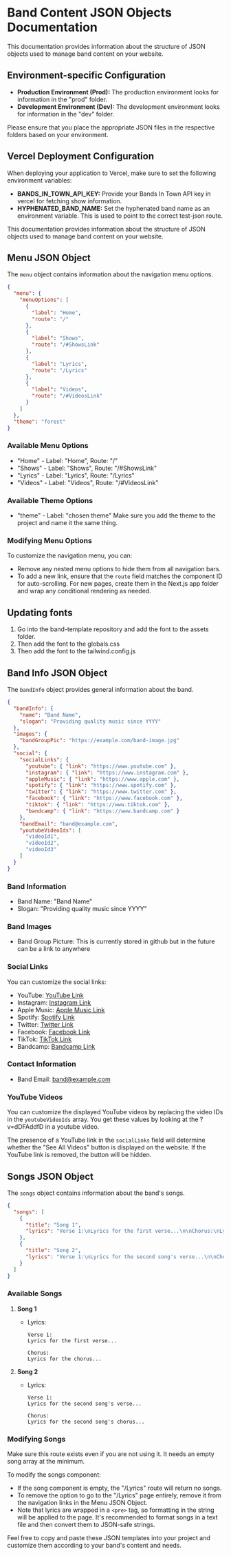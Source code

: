 # Band Content JSON Objects Documentation

This documentation provides information about the structure of JSON objects used to manage band content on your website.

## Environment-specific Configuration

- **Production Environment (Prod):** The production environment looks for information in the "prod" folder.
- **Development Environment (Dev):** The development environment looks for information in the "dev" folder.

Please ensure that you place the appropriate JSON files in the respective folders based on your environment.

## Vercel Deployment Configuration

When deploying your application to Vercel, make sure to set the following environment variables:

- **BANDS_IN_TOWN_API_KEY:** Provide your Bands In Town API key in vercel for fetching show information.
- **HYPHENATED_BAND_NAME:** Set the hyphenated band name as an environment variable. This is used to point to the correct test-json route.

This documentation provides information about the structure of JSON objects used to manage band content on your website.

## Menu JSON Object

The `menu` object contains information about the navigation menu options.

```json
{
  "menu": {
    "menuOptions": [
      {
        "label": "Home",
        "route": "/"
      },
      {
        "label": "Shows",
        "route": "/#ShowsLink"
      },
      {
        "label": "Lyrics",
        "route": "/Lyrics"
      },
      {
        "label": "Videos",
        "route": "/#VideosLink"
      }
    ]
  },
  "theme": "forest"
}
```

### Available Menu Options

- "Home" - Label: "Home", Route: "/"
- "Shows" - Label: "Shows", Route: "/#ShowsLink"
- "Lyrics" - Label: "Lyrics", Route: "/Lyrics"
- "Videos" - Label: "Videos", Route: "/#VideosLink"

### Available Theme Options
- "theme" - Label: "chosen theme"
Make sure you add the theme to the project and name it the same thing.

### Modifying Menu Options

To customize the navigation menu, you can:

- Remove any nested menu options to hide them from all navigation bars.
- To add a new link, ensure that the `route` field matches the component ID for auto-scrolling. For new pages, create them in the Next.js app folder and wrap any conditional rendering as needed.

## Updating fonts
1. Go into the band-template repository and add the font to the assets folder. 
2. Then add the font to the globals.css
3. Then add the font to the tailwind.config.js

## Band Info JSON Object

The `bandInfo` object provides general information about the band.

```json
{
  "bandInfo": {
    "name": "Band Name",
    "slogan": "Providing quality music since YYYY"
  },
  "images": {
    "bandGroupPic": "https://example.com/band-image.jpg"
  },
  "social": {
    "socialLinks": {
      "youtube": { "link": "https://www.youtube.com" },
      "instagram": { "link": "https://www.instagram.com" },
      "appleMusic": { "link": "https://www.apple.com" },
      "spotify": { "link": "https://www.spotify.com" },
      "twitter": { "link": "https://www.twitter.com" },
      "facebook": { "link": "https://www.facebook.com" },
      "tiktok": { "link": "https://www.tiktok.com" },
      "bandcamp": { "link": "https://www.bandcamp.com" }
    },
    "bandEmail": "band@example.com",
    "youtubeVideoIds": [
      "videoId1",
      "videoId2",
      "videoId3"
    ]
  }
}
```

### Band Information

- Band Name: "Band Name"
- Slogan: "Providing quality music since YYYY"

### Band Images

- Band Group Picture: This is currently stored in github but in the future can be a link to anywhere

### Social Links

You can customize the social links:

- YouTube: [YouTube Link](https://www.youtube.com)
- Instagram: [Instagram Link](https://www.instagram.com)
- Apple Music: [Apple Music Link](https://www.apple.com)
- Spotify: [Spotify Link](https://www.spotify.com)
- Twitter: [Twitter Link](https://www.twitter.com)
- Facebook: [Facebook Link](https://www.facebook.com)
- TikTok: [TikTok Link](https://www.tiktok.com)
- Bandcamp: [Bandcamp Link](https://www.bandcamp.com)

### Contact Information

- Band Email: band@example.com

### YouTube Videos

You can customize the displayed YouTube videos by replacing the video IDs in the `youtubeVideoIds` array. You get these values by looking at the ?v=dDFAddfD in a youtube video.

The presence of a YouTube link in the `socialLinks` field will determine whether the "See All Videos" button is displayed on the website. If the YouTube link is removed, the button will be hidden.

## Songs JSON Object

The `songs` object contains information about the band's songs.

```json
{
  "songs": [
    {
      "title": "Song 1",
      "lyrics": "Verse 1:\nLyrics for the first verse...\n\nChorus:\nLyrics for the chorus..."
    },
    {
      "title": "Song 2",
      "lyrics": "Verse 1:\nLyrics for the second song's verse...\n\nChorus:\nLyrics for the second song's chorus..."
    }
  ]
}
```

### Available Songs

1. **Song 1**
   - Lyrics:
     ```
     Verse 1:
     Lyrics for the first verse...
     
     Chorus:
     Lyrics for the chorus...
     ```

2. **Song 2**
   - Lyrics:
     ```
     Verse 1:
     Lyrics for the second song's verse...
     
     Chorus:
     Lyrics for the second song's chorus...
     ```

### Modifying Songs

Make sure this route exists even if you are not using it. It needs an empty song array at the minimum.

To modify the songs component:

- If the song component is empty, the "/Lyrics" route will return no songs.
- To remove the option to go to the "/Lyrics" page entirely, remove it from the navigation links in the Menu JSON Object.
- Note that lyrics are wrapped in a `<pre>` tag, so formatting in the string will be applied to the page. It's recommended to format songs in a text file and then convert them to JSON-safe strings.

Feel free to copy and paste these JSON templates into your project and customize them according to your band's content and needs.